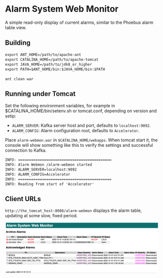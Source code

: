 Alarm System Web Monitor
========================

A simple read-only display of current alarms, similar to the Phoebus alarm table view.

Building
--------

    export ANT_HOME=/path/to/apache-ant
    export CATALINA_HOME=/path/to/apache-tomcat
    export JAVA_HOME=/path/to/jdk8_or_higher
    export PATH=$ANT_HOME/bin:$JAVA_HOME/bin:$PATH
    
    ant clean war

Running under Tomcat
--------------------

Set the following environment variables, for example in $CATALINA_HOME/bin/setenv.sh or tomcat.conf, depending on version and setip:

 * `ALARM_SERVER`: Kafka server host and port, defaults to `localhost:9092`.
 * `ALARM_CONFIG`: Alarm configuration root, defaults to `Accelerator`.


Place `alarm-webmon.war` in `$CATALINA_HOME/webapps`.
When tomcat start it, the console will show something like this to
verify the settings and successful connection to Kafka.

    INFO: ===========================================
    INFO: Alarm Webmon /alarm-webmon started
    INFO: ALARM_SERVER=localhost:9092
    INFO: ALARM_CONFIG=Accelerator
    INFO: ===========================================
    INFO: Reading from start of 'Accelerator'


Client URLs
-----------

`http://the_tomcat_host:8080/alarm-webmon` displays the alarm table,
updating at some slow, fixed period.

![Alarm Webmon](webmon.png)
